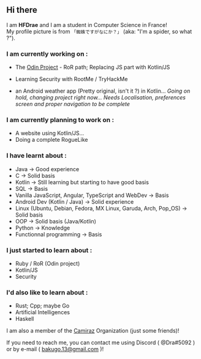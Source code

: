 ## Hi there
I am **HFDrae** and I am a student in Computer Science in France!  
My profile picture is from `「蜘蛛ですがなにか？」` (aka: "I'm a spider, so what ?"). 

### I am currently working on :
- The [Odin Project](https://www.theodinproject.com/) - RoR path; Replacing JS part with Kotlin/JS
- Learning Security with RootMe / TryHackMe

- an Android weather app (Pretty original, isn't it ?) in Kotlin... *Going on hold, changing project right now... Needs Localisation, preferences screen and proper navigation to be complete*

### I am currently planning to work on :
- A website using Kotlin/JS... 
- Doing a complete RogueLike


### I have learnt about :
- Java -> Good experience
- C -> Solid basis
- Kotlin -> Still learning but starting to have good basis
- SQL -> Basis
- Vanilla JavaScript, Angular, TypeScript and WebDev -> Basis
- Android Dev (Kotlin / Java) -> Solid experience
- Linux (Ubuntu, Debian, Fedora, MX Linux, Garuda, Arch, Pop_OS) -> Solid basis
- OOP -> Solid basis (Java/Kotlin)
- Python -> Knowledge
- Functionnal programming -> Basis

### I just started to learn about :
- Ruby / RoR (Odin project)
- Kotlin/JS
- Security

### I'd also like to learn about :
- Rust; Cpp; maybe Go
- Artificial Intelligences
- Haskell

I am also a member of the [Camiraz](https://github.com/Camiraz) Organization (just some friends)!

If you need to reach me, you can contact me using Discord ( @Dra#5092 ) or by e-mail ( bakugo.13@gmail.com )!
